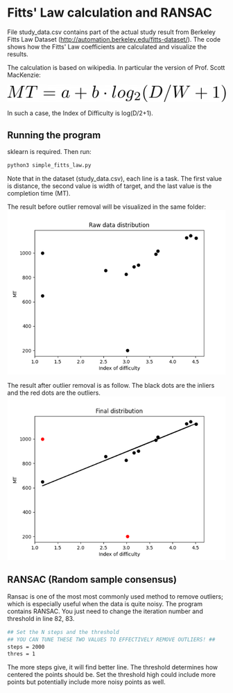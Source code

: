 # Fitts' Law calculation and RANSAC 

File study_data.csv contains part of the actual study result from Berkeley Fitts Law Dataset (http://automation.berkeley.edu/fitts-dataset/). The code shows how the Fitts' Law coefficients are calculated and visualize the results. 

The calculation is based on wikipedia. In particular the version of Prof. Scott MacKenzie:

![fitts](fitts_equation.png)

In such a case, the Index of Difficulty is log(D/2+1).


## Running the program 

sklearn is required. Then run: 
```bash
python3 simple_fitts_law.py
```

Note that in the dataset (study_data.csv), each line is a task. The first value is distance, the second value is width of target, and the last value is the completion time (MT).

The result before outlier removal will be visualized in the same folder:
![raw](raw_data.png)

The result after outlier removal is as follow. The black dots are the inliers and the red dots are the outliers.
![vis](fitts_law.png)

## RANSAC (Random sample consensus)

Ransac is one of the most most commonly used method to remove outliers; which is especially useful when the data is quite noisy. The program contains RANSAC. You just need to change the iteration number and threshold in line 82, 83.

```bash
## Set the N steps and the threshold
## YOU CAN TUNE THESE TWO VALUES TO EFFECTIVELY REMOVE OUTLIERS! ##
steps = 2000
thres = 1
```

The more steps give, it will find better line. The threshold determines how centered the points should be. Set the threshold high could include more points but potentially include more noisy points as well.